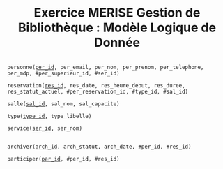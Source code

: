 <h1 align="center">Exercice MERISE Gestion de Bibliothèque : Modèle Logique de Donnée</h1>

<code>
personne(<ins>per_id</ins>, per_email, per_nom, per_prenom, per_telephone, per_mdp, #per_superieur_id, #ser_id)<br>
reservation(<ins>res_id</ins>, res_date, res_heure_debut, res_duree, res_statut_actuel, #per_reservation_id, #type_id, #sal_id)<br>
salle(<ins>sal_id</ins>, sal_nom, sal_capacite)<br>
type(<ins>type_id</ins>, type_libelle)<br>
service(<ins>ser_id</ins>, ser_nom)<br>
</code>

<code>
archiver(<ins>arch_id</ins>, arch_statut, arch_date, #per_id, #res_id)<br>
participer(<ins>par_id</ins>, #per_id, #res_id)<br>
</code>
